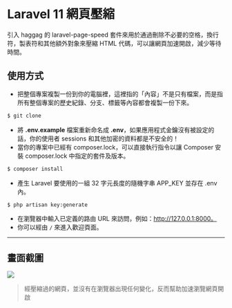 # Laravel 11 網頁壓縮

引入 haggag 的 laravel-page-speed 套件來用於通過刪除不必要的空格，換行符，製表符和其他額外對象來壓縮 HTML 代碼，可以讓網頁加速開啟，減少等待時間。

## 使用方式
- 把整個專案複製一份到你的電腦裡，這裡指的「內容」不是只有檔案，而是指所有整個專案的歷史紀錄、分支、標籤等內容都會複製一份下來。
```sh
$ git clone
```
- 將 __.env.example__ 檔案重新命名成 __.env__，如果應用程式金鑰沒有被設定的話，你的使用者 sessions 和其他加密的資料都是不安全的！
- 當你的專案中已經有 composer.lock，可以直接執行指令以讓 Composer 安裝 composer.lock 中指定的套件及版本。
```sh
$ composer install
```
- 產⽣ Laravel 要使用的一組 32 字元長度的隨機字串 APP_KEY 並存在 .env 內。
```sh
$ php artisan key:generate
```
- 在瀏覽器中輸入已定義的路由 URL 來訪問，例如：http://127.0.0.1:8000。
- 你可以經由 `/` 來進入歡迎頁面。

----

## 畫面截圖
![](https://i.imgur.com/WJM2KJf.png)
> 經壓縮過的網頁，並沒有在瀏覽器出現任何變化，反而幫助加速瀏覽網頁開啟
